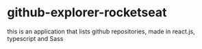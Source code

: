 # github-explorer-rocketseat
this is an application that lists github repositories, made in react.js, typescript and Sass
